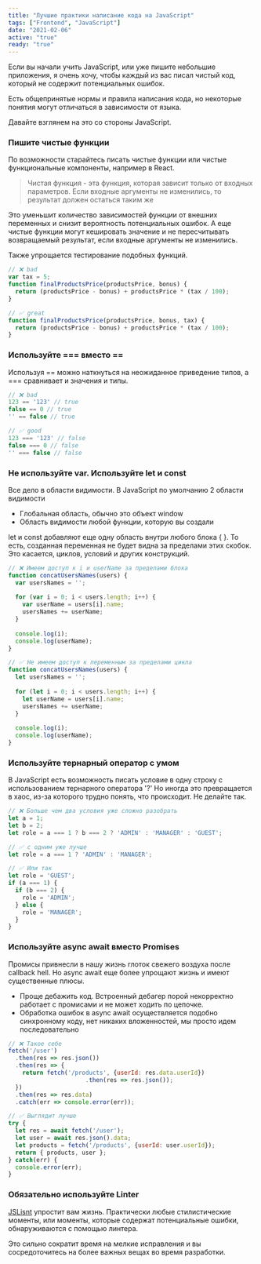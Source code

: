```yaml
---
title: "Лучшие практики написание кода на JavaScript"
tags: ["Frontend", "JavaScript"]
date: "2021-02-06"
active: "true"
ready: "true"
---
```


Если вы начали учить JavaScript, или уже пишите небольшие приложения, я очень хочу, чтобы каждый из вас писал чистый код,
который не содержит потенциальных ошибок.

Есть общепринятые нормы и правила написания кода, но некоторые понятия могут отличаться в зависимости от языка.

Давайте взглянем на это со стороны JavaScript.

### Пишите чистые функции

По возможности старайтесь писать чистые функции или чистые функциональные компоненты, например в React.

> Чистая функция - эта функция, которая зависит только от входных параметров. Если входные аргументы не изменились,
> то результат должен остаться таким же

Это уменьшит количество зависимостей функции от внешних переменных и снизит вероятность потенциальных ошибок.
А еще чистые функции могут кешировать значение и не пересчитывать возвращаемый результат, если входные аргументы не изменились.

Также упрощается тестирование подобных функций.

```javascript
// ❌ bad
var tax = 5;
function finalProductsPrice(productsPrice, bonus) {
  return (productsPrice - bonus) + productsPrice * (tax / 100);
}

// ✅ great
function finalProductsPrice(productsPrice, bonus, tax) {
  return (productsPrice - bonus) + productsPrice * (tax / 100);
}
```

### Используйте === вместо ==

Используя == можно наткнуться на неожиданное приведение типов, а
=== сравнивает и значения и типы.

```javascript
// ❌ bad
123 == '123' // true
false == 0 // true
'' == false // true

// ✅ good
123 === '123' // false
false === 0 // false
'' === false // false
```

### Не используйте var. Используйте let и const

Все дело в области видимости. В JavaScript по умолчанию 2 области видимости
* Глобальная область, обычно это объект window
* Область видимости любой функции, которую вы создали

let и const добавляют еще одну область внутри любого блока { }. То есть, созданная переменная не будет видна за пределами
этих скобок. Это касается, циклов, условий и других конструкций.

```javascript
// ❌ Имеем доступ к i и userName за пределами блока
function concatUsersNames(users) {
  var usersNames = '';
  
  for (var i = 0; i < users.length; i++) {
    var userName = users[i].name;
    usersNames += userName;
  }
  
  console.log(i);
  console.log(userName);
}

// ✅ Не имеем доступ к переменным за пределами цикла
function concatUsersNames(users) {
  let usersNames = '';
  
  for (let i = 0; i < users.length; i++) {
    let userName = users[i].name;
    usersNames += userName;
  }
  
  console.log(i);
  console.log(userName);
}
```

### Используйте тернарный оператор с умом

В JavaScript есть возможность писать условие в одну строку с использованием тернарного оператора '?'
Но иногда это превращается в хаос, из-за которого трудно понять, что происходит. Не делайте так.

```javascript
// ❌ Больше чем два условия уже сложно разобрать
let a = 1;
let b = 2;
let role = a === 1 ? b === 2 ? 'ADMIN' : 'MANAGER' : 'GUEST';

// ✅ с одним уже лучше
let role = a === 1 ? 'ADMIN' : 'MANAGER';

// ✅ Или так
let role = 'GUEST';
if (a === 1) {
  if (b === 2) {
    role = 'ADMIN';
  } else {
    role = 'MANAGER';
  }
}
```

### Используйте async await вместо Promises

Промисы привнесли в нашу жизнь глоток свежего воздуха после callback hell.
Но async await еще более упрощают жизнь и имеют существенные плюсы.

* Проще дебажить код. Встроенный дебагер порой некорректно работает с промисами и не может ходить по цепочке.
* Обработка ошибок в async await осуществляется подобно синхронному коду, нет никаких вложенностей, мы просто идем последовательно

```javascript
// ❌ Такое себе
fetch('/user')
  .then(res => res.json())
  .then(res => {
    return fetch('/products', {userId: res.data.userId})
                      .then(res => res.json());
  })
  .then(res => res.data)
  .catch(err => console.error(err));

// ✅ Выглядит лучше
try {
  let res = await fetch('/user');
  let user = await res.json().data;
  let products = fetch('/products', {userId: user.userId});
  return { products, user };
} catch(err) {
  console.error(err);
}
```

### Обязательно используйте Linter

<a href="https://eslint.org/" target="_blank">JSLisnt</a> упростит вам жизнь. Практически любые стилистические моменты, или моменты, которые содержат потенциальные ошибки,
обнаруживаются с помощью линтера.

Это сильно сократит время на мелкие исправления и вы сосредоточитесь на более важных вещах во время разработки.
